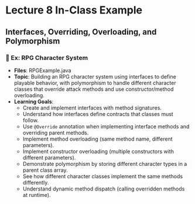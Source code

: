 # Lecture 8 In-Class Example

## Interfaces, Overriding, Overloading, and Polymorphism

### **🔹 Ex: RPG Character System**

- **Files**: RPGExample.java
- **Topic**: Building an RPG character system using interfaces to define playable behavior, with polymorphism to handle different character classes that override attack methods and use constructor/method overloading.
- **Learning Goals**:
  - Create and implement interfaces with method signatures.
  - Understand how interfaces define contracts that classes must follow.
  - Use `@Override` annotation when implementing interface methods and overriding parent methods.
  - Implement method overloading (same method name, different parameters).
  - Implement constructor overloading (multiple constructors with different parameters).
  - Demonstrate polymorphism by storing different character types in a parent class array.
  - See how different character classes implement the same methods differently.
  - Understand dynamic method dispatch (calling overridden methods at runtime).
